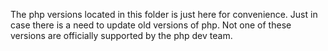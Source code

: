 The php versions located in this folder is just here for convenience.
Just in case there is a need to update old versions of php.
Not one of these versions are officially supported by the php dev team.
